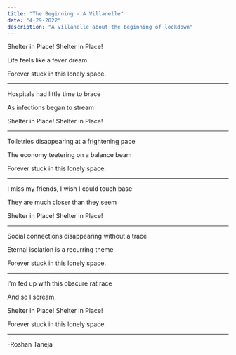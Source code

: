 ```yaml
---
title: "The Beginning - A Villanelle"
date: "4-29-2022"
description: "A villanelle about the beginning of lockdown"
---
```

Shelter in Place! Shelter in Place!

Life feels like a fever dream

Forever stuck in this lonely space.

---

Hospitals had little time to brace

As infections began to stream

Shelter in Place! Shelter in Place!

---

Toiletries disappearing at a frightening pace

The economy teetering on a balance beam

Forever stuck in this lonely space.

---

I miss my friends, I wish I could touch base

They are much closer than they seem

Shelter in Place! Shelter in Place!

---

Social connections disappearing without a trace

Eternal isolation is a recurring theme

Forever stuck in this lonely space.

---

I'm fed up with this obscure rat race

And so I scream,

Shelter in Place! Shelter in Place!

Forever stuck in this lonely space.

---

-Roshan Taneja

